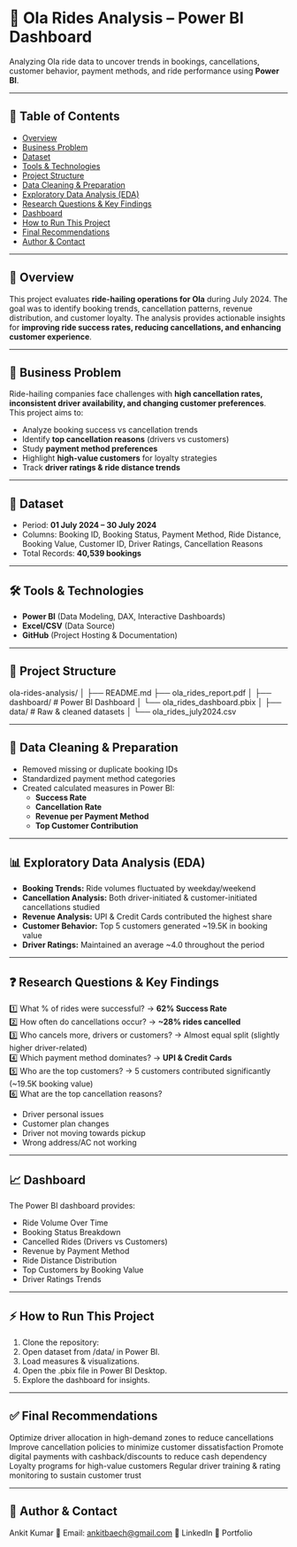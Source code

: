# 🚖 Ola Rides Analysis – Power BI Dashboard  

Analyzing Ola ride data to uncover trends in bookings, cancellations, customer behavior, payment methods, and ride performance using **Power BI**.  

---

## 📌 Table of Contents
- [Overview](#overview)  
- [Business Problem](#business-problem)  
- [Dataset](#dataset)  
- [Tools & Technologies](#tools--technologies)  
- [Project Structure](#project-structure)  
- [Data Cleaning & Preparation](#data-cleaning--preparation)  
- [Exploratory Data Analysis (EDA)](#exploratory-data-analysis-eda)  
- [Research Questions & Key Findings](#research-questions--key-findings)  
- [Dashboard](#dashboard)  
- [How to Run This Project](#how-to-run-this-project)  
- [Final Recommendations](#final-recommendations)  
- [Author & Contact](#author--contact)  

---

## 🔎 Overview  
This project evaluates **ride-hailing operations for Ola** during July 2024. The goal was to identify booking trends, cancellation patterns, revenue distribution, and customer loyalty. The analysis provides actionable insights for **improving ride success rates, reducing cancellations, and enhancing customer experience**.  

---

## 💼 Business Problem  
Ride-hailing companies face challenges with **high cancellation rates, inconsistent driver availability, and changing customer preferences**.  
This project aims to:  
- Analyze booking success vs cancellation trends  
- Identify **top cancellation reasons** (drivers vs customers)  
- Study **payment method preferences**  
- Highlight **high-value customers** for loyalty strategies  
- Track **driver ratings & ride distance trends**  

---

## 📂 Dataset  
- Period: **01 July 2024 – 30 July 2024**  
- Columns: Booking ID, Booking Status, Payment Method, Ride Distance, Booking Value, Customer ID, Driver Ratings, Cancellation Reasons  
- Total Records: **40,539 bookings**  

---

## 🛠 Tools & Technologies  
- **Power BI** (Data Modeling, DAX, Interactive Dashboards)  
- **Excel/CSV** (Data Source)  
- **GitHub** (Project Hosting & Documentation)  

---

## 📁 Project Structure  
ola-rides-analysis/
│
├── README.md
├── ola_rides_report.pdf
│
├── dashboard/ # Power BI Dashboard
│ └── ola_rides_dashboard.pbix
│
├── data/ # Raw & cleaned datasets
│ └── ola_rides_july2024.csv


---

## 🧹 Data Cleaning & Preparation  
- Removed missing or duplicate booking IDs  
- Standardized payment method categories  
- Created calculated measures in Power BI:  
  - **Success Rate**  
  - **Cancellation Rate**  
  - **Revenue per Payment Method**  
  - **Top Customer Contribution**  

---

## 📊 Exploratory Data Analysis (EDA)  
- **Booking Trends:** Ride volumes fluctuated by weekday/weekend  
- **Cancellation Analysis:** Both driver-initiated & customer-initiated cancellations studied  
- **Revenue Analysis:** UPI & Credit Cards contributed the highest share  
- **Customer Behavior:** Top 5 customers generated ~19.5K in booking value  
- **Driver Ratings:** Maintained an average ~4.0 throughout the period  

---

## ❓ Research Questions & Key Findings  
1️⃣ What % of rides were successful? → **62% Success Rate**  
2️⃣ How often do cancellations occur? → **~28% rides cancelled**  
3️⃣ Who cancels more, drivers or customers? → Almost equal split (slightly higher driver-related)  
4️⃣ Which payment method dominates? → **UPI & Credit Cards**  
5️⃣ Who are the top customers? → 5 customers contributed significantly (~19.5K booking value)  
6️⃣ What are the top cancellation reasons?  
   - Driver personal issues  
   - Customer plan changes  
   - Driver not moving towards pickup  
   - Wrong address/AC not working  

---

## 📈 Dashboard  
The Power BI dashboard provides:  
- Ride Volume Over Time  
- Booking Status Breakdown  
- Cancelled Rides (Drivers vs Customers)  
- Revenue by Payment Method  
- Ride Distance Distribution  
- Top Customers by Booking Value  
- Driver Ratings Trends  

---

## ⚡ How to Run This Project  
1. Clone the repository:  
2. Open dataset from /data/ in Power BI.
3. Load measures & visualizations.
4. Open the .pbix file in Power BI Desktop.
5. Explore the dashboard for insights.

---

## ✅ Final Recommendations
Optimize driver allocation in high-demand zones to reduce cancellations
Improve cancellation policies to minimize customer dissatisfaction
Promote digital payments with cashback/discounts to reduce cash dependency
Loyalty programs for high-value customers
Regular driver training & rating monitoring to sustain customer trust

---

## 👤 Author & Contact
Ankit Kumar
📧 Email: ankitbaech@gmail.com
🔗 LinkedIn
🔗 Portfolio
